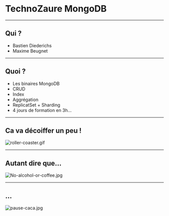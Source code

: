 # TechnoZaure MongoDB

---
## Qui ? 
 - Bastien Diederichs
 - Maxime Beugnet

---

## Quoi ?
 - Les binaires MongoDB
 - CRUD
 - Index
 - Aggrégation
 - ReplicatSet + Sharding
 - 4 jours de formation en 3h...

---

## Ca va décoiffer un peu !

![roller-coaster.gif](images/roller-coaster.gif)

---

## Autant dire que...

![No-alcohol-or-coffee.jpg](images/No-alcohol-or-coffee.jpg)

---

## ...

![pause-caca.jpg](images/pause-caca.jpg)

